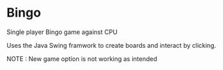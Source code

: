 # Bingo
Single player Bingo game against CPU 

Uses the Java Swing framwork to create boards and interact by clicking. 

NOTE : New game option is not working as intended
